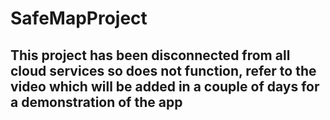 # SafeMapProject
## This project has been disconnected from all cloud services so does not function, refer to the video which will be added in a couple of days for a demonstration of the app
